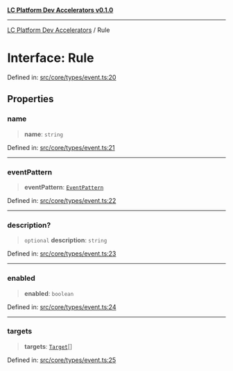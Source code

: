 [**LC Platform Dev Accelerators v0.1.0**](../README.md)

***

[LC Platform Dev Accelerators](../globals.md) / Rule

# Interface: Rule

Defined in: [src/core/types/event.ts:20](https://github.com/stainedhead/lc-platform-dev-accelerators/blob/12c3626979e745866113de19cb4bb33222f28139/src/core/types/event.ts#L20)

## Properties

### name

> **name**: `string`

Defined in: [src/core/types/event.ts:21](https://github.com/stainedhead/lc-platform-dev-accelerators/blob/12c3626979e745866113de19cb4bb33222f28139/src/core/types/event.ts#L21)

***

### eventPattern

> **eventPattern**: [`EventPattern`](EventPattern.md)

Defined in: [src/core/types/event.ts:22](https://github.com/stainedhead/lc-platform-dev-accelerators/blob/12c3626979e745866113de19cb4bb33222f28139/src/core/types/event.ts#L22)

***

### description?

> `optional` **description**: `string`

Defined in: [src/core/types/event.ts:23](https://github.com/stainedhead/lc-platform-dev-accelerators/blob/12c3626979e745866113de19cb4bb33222f28139/src/core/types/event.ts#L23)

***

### enabled

> **enabled**: `boolean`

Defined in: [src/core/types/event.ts:24](https://github.com/stainedhead/lc-platform-dev-accelerators/blob/12c3626979e745866113de19cb4bb33222f28139/src/core/types/event.ts#L24)

***

### targets

> **targets**: [`Target`](Target.md)[]

Defined in: [src/core/types/event.ts:25](https://github.com/stainedhead/lc-platform-dev-accelerators/blob/12c3626979e745866113de19cb4bb33222f28139/src/core/types/event.ts#L25)
